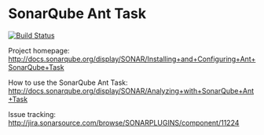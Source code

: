 SonarQube Ant Task
=========================
[![Build Status](https://travis-ci.org/SonarSource/sonar-ant-task.svg?branch=master)](https://travis-ci.org/SonarSource/sonar-ant-task)

Project homepage:
http://docs.sonarqube.org/display/SONAR/Installing+and+Configuring+Ant+SonarQube+Task

How to use the SonarQube Ant Task:
http://docs.sonarqube.org/display/SONAR/Analyzing+with+SonarQube+Ant+Task

Issue tracking:
http://jira.sonarsource.com/browse/SONARPLUGINS/component/11224
